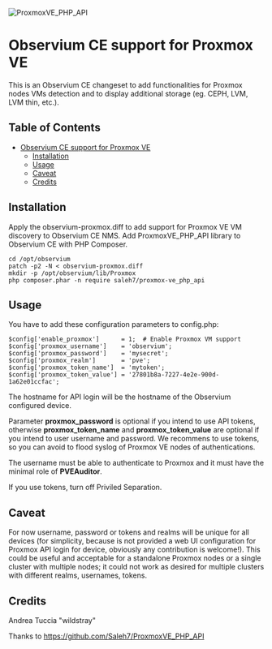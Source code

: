 ![ProxmoxVE_PHP_API](https://upload.wikimedia.org/wikipedia/en/thumb/2/25/Proxmox-VE-logo.svg/600px-Proxmox-VE-logo.svg.png)
# Observium CE support for Proxmox VE

This is an Observium CE changeset to add functionalities for Proxmox nodes VMs detection and to display additional storage (eg. CEPH, LVM, LVM thin, etc.).

## Table of Contents
- [Observium CE support for Proxmox VE](#observium-ce-support-for-proxmox-ve)
  - [Installation](#installation)
  - [Usage](#usage)
  - [Caveat](#caveat)
  - [Credits](#credits)

## Installation
Apply the observium-proxmox.diff to add support for Proxmox VE VM discovery to Observium CE NMS. Add ProxmoxVE_PHP_API library to Observium CE with PHP Composer.

```
cd /opt/observium
patch -p2 -N < observium-proxmox.diff
mkdir -p /opt/observium/lib/Proxmox
php composer.phar -n require saleh7/proxmox-ve_php_api

```
## Usage

You have to add these configuration parameters to config.php:

```
$config['enable_proxmox']      = 1;  # Enable Proxmox VM support
$config['proxmox_username']    = 'observium';
$config['proxmox_password']    = 'mysecret';
$config['proxmox_realm']       = 'pve';
$config['proxmox_token_name']  = 'mytoken';
$config['proxmox_token_value'] = '27801b8a-7227-4e2e-900d-1a62e01ccfac';
```
The hostname for API login will be the hostname of the Observium configured device.

Parameter **proxmox_password** is optional if you intend to use API tokens, otherwise **proxmox_token_name** and **proxmox_token_value** are optional if you intend to user username and password. We recommens to use tokens, so you can avoid to flood syslog of Proxmox VE nodes of authentications. 

The username must be able to authenticate to Proxmox and it must have the minimal role of **PVEAuditor**.

If you use tokens, turn off Priviled Separation.

## Caveat

For now username, password or tokens and realms will be unique for all devices (for simplicity, because is not provided a web UI configuration for Proxmox API login for device, obviously any contribution is welcome!). This could be useful and acceptable for a standalone Proxmox nodes or a single cluster with multiple nodes; it could not work as desired for multiple clusters with different realms, usernames, tokens. 

## Credits

Andrea Tuccia "wildstray"

Thanks to https://github.com/Saleh7/ProxmoxVE_PHP_API
